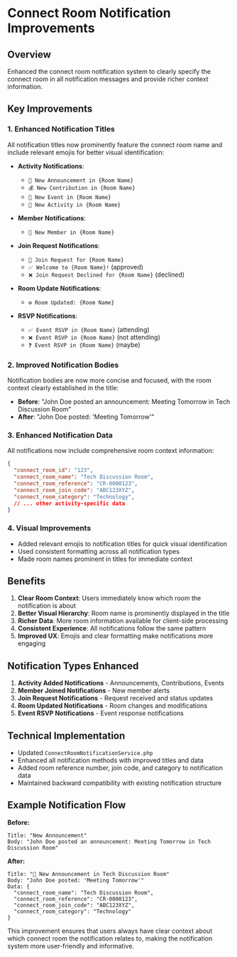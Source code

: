 # Connect Room Notification Improvements

## Overview
Enhanced the connect room notification system to clearly specify the connect room in all notification messages and provide richer context information.

## Key Improvements

### 1. Enhanced Notification Titles
All notification titles now prominently feature the connect room name and include relevant emojis for better visual identification:

- **Activity Notifications**: 
  - `📢 New Announcement in {Room Name}`
  - `💰 New Contribution in {Room Name}`
  - `📅 New Event in {Room Name}`
  - `🔔 New Activity in {Room Name}`

- **Member Notifications**:
  - `👥 New Member in {Room Name}`

- **Join Request Notifications**:
  - `🚪 Join Request for {Room Name}`
  - `✅ Welcome to {Room Name}!` (approved)
  - `❌ Join Request Declined for {Room Name}` (declined)

- **Room Update Notifications**:
  - `⚙️ Room Updated: {Room Name}`

- **RSVP Notifications**:
  - `✅ Event RSVP in {Room Name}` (attending)
  - `❌ Event RSVP in {Room Name}` (not attending)
  - `❓ Event RSVP in {Room Name}` (maybe)

### 2. Improved Notification Bodies
Notification bodies are now more concise and focused, with the room context clearly established in the title:

- **Before**: "John Doe posted an announcement: Meeting Tomorrow in Tech Discussion Room"
- **After**: "John Doe posted: 'Meeting Tomorrow'"

### 3. Enhanced Notification Data
All notifications now include comprehensive room context information:

```json
{
  "connect_room_id": "123",
  "connect_room_name": "Tech Discussion Room",
  "connect_room_reference": "CR-0000123",
  "connect_room_join_code": "ABC123XYZ",
  "connect_room_category": "Technology",
  // ... other activity-specific data
}
```

### 4. Visual Improvements
- Added relevant emojis to notification titles for quick visual identification
- Used consistent formatting across all notification types
- Made room names prominent in titles for immediate context

## Benefits

1. **Clear Room Context**: Users immediately know which room the notification is about
2. **Better Visual Hierarchy**: Room name is prominently displayed in the title
3. **Richer Data**: More room information available for client-side processing
4. **Consistent Experience**: All notifications follow the same pattern
5. **Improved UX**: Emojis and clear formatting make notifications more engaging

## Notification Types Enhanced

1. **Activity Added Notifications** - Announcements, Contributions, Events
2. **Member Joined Notifications** - New member alerts
3. **Join Request Notifications** - Request received and status updates
4. **Room Updated Notifications** - Room changes and modifications
5. **Event RSVP Notifications** - Event response notifications

## Technical Implementation

- Updated `ConnectRoomNotificationService.php`
- Enhanced all notification methods with improved titles and data
- Added room reference number, join code, and category to notification data
- Maintained backward compatibility with existing notification structure

## Example Notification Flow

**Before:**
```
Title: "New Announcement"
Body: "John Doe posted an announcement: Meeting Tomorrow in Tech Discussion Room"
```

**After:**
```
Title: "📢 New Announcement in Tech Discussion Room"
Body: "John Doe posted: 'Meeting Tomorrow'"
Data: {
  "connect_room_name": "Tech Discussion Room",
  "connect_room_reference": "CR-0000123",
  "connect_room_join_code": "ABC123XYZ",
  "connect_room_category": "Technology"
}
```

This improvement ensures that users always have clear context about which connect room the notification relates to, making the notification system more user-friendly and informative.
